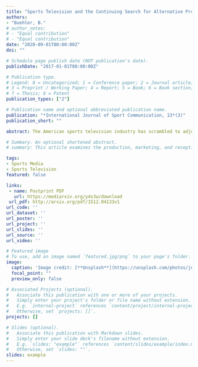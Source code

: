 ```yaml
---
title: "Sports Television and the Continuing Search for Alternative Programming"
authors:
- "Buehler, B."
# author_notes:
# - "Equal contribution"
# - "Equal contribution"
date: "2020-09-01T00:00:00Z"
doi: ""

# Schedule page publish date (NOT publication's date).
publishDate: "2017-01-01T00:00:00Z"

# Publication type.
# Legend: 0 = Uncategorized; 1 = Conference paper; 2 = Journal article;
# 3 = Preprint / Working Paper; 4 = Report; 5 = Book; 6 = Book section;
# 7 = Thesis; 8 = Patent
publication_types: ["2"]

# Publication name and optional abbreviated publication name.
publication: "*International Journal of Sport Communication, 13*(3)"
publication_short: ""

abstract: The American sports television industry has scrambled to adjust to the loss of live sporting events in the wake of the coronavirus pandemic, a scramble clearly evidenced in programming schedules suddenly filled with replays of older event telecasts. However, rather than focus on the apparent novelty of this type of substitute coronavirus programming, this article instead argues that the loss of live sporting events represents the amplification of a problem television networks have already been grappling with for years: how to fill an ever greater number of outlets with sufficient year-round programming given a finite amount of live events. That in mind, this article proposes that many of the programming strategies that networks have turned to in the midst of the pandemic, including the expanded coverage of transactions (e.g. coverage of NFL free agency) and the increased scheduling of documentaries (e.g. *The Last Dance*), have been familiar extensions of previously established alternative programming solutions.

# Summary. An optional shortened abstract.
# summary: This article examines the production, marketing, and reception of football films released during the classical Hollywood era – specifically focusing on efforts by the studio to create and market 'realistic' football action.

tags:
- Sports Media
- Sports Television
featured: false

links:
 - name: Postprint PDF
   url: https://mediarxiv.org/y4s3w/download
 url_pdf: http://arxiv.org/pdf/1512.04133v1
url_code: ''
url_dataset: ''
url_poster: ''
url_project: ''
url_slides: ''
url_source: ''
url_video: ''

# Featured image
# To use, add an image named `featured.jpg/png` to your page's folder. 
image:
  caption: 'Image credit: [**Unsplash**](https://unsplash.com/photos/jdD8gXaTZsc)'
  focal_point: ""
  preview_only: false

# Associated Projects (optional).
#   Associate this publication with one or more of your projects.
#   Simply enter your project's folder or file name without extension.
#   E.g. `internal-project` references `content/project/internal-project/index.md`.
#   Otherwise, set `projects: []`.
projects: []

# Slides (optional).
#   Associate this publication with Markdown slides.
#   Simply enter your slide deck's filename without extension.
#   E.g. `slides: "example"` references `content/slides/example/index.md`.
#   Otherwise, set `slides: ""`.
slides: example
---
```



